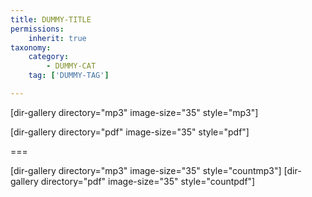 ```yaml
---
title: DUMMY-TITLE
permissions:
    inherit: true
taxonomy:
    category:
        - DUMMY-CAT
    tag: ['DUMMY-TAG']

---
```


[dir-gallery directory="mp3" image-size="35" style="mp3"]

[dir-gallery directory="pdf" image-size="35" style="pdf"]

===

[dir-gallery directory="mp3" image-size="35" style="countmp3"]
[dir-gallery directory="pdf" image-size="35" style="countpdf"]